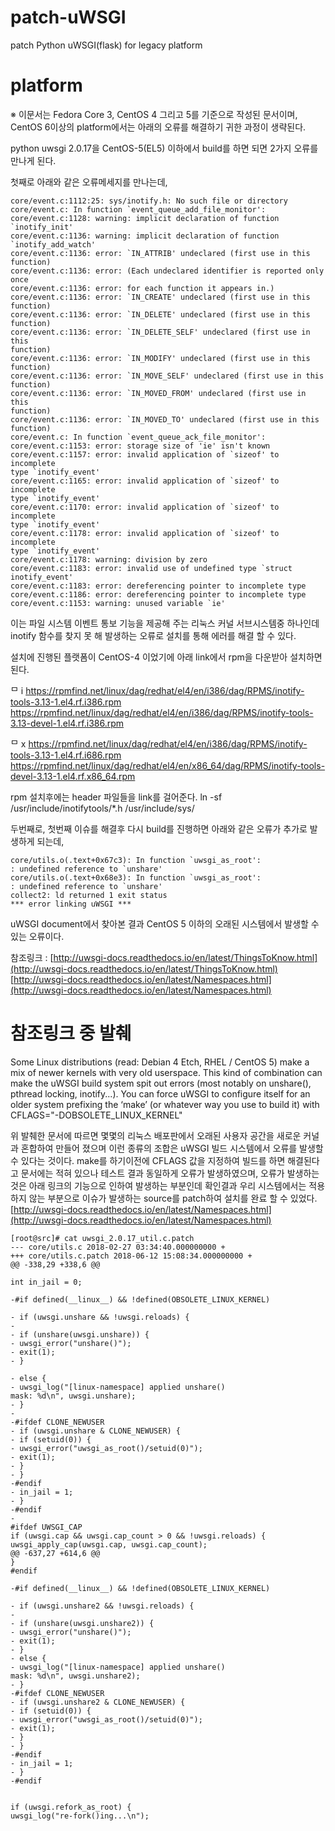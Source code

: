 # patch-uWSGI
patch Python uWSGI(flask) for legacy platform


# platform

※ 이문서는 Fedora Core 3, CentOS 4 그리고 5를 기준으로 작성된 문서이며, CentOS 6이상의 platform에서는 아래의 오류를
해결하기 귀한 과정이 생략된다.

python uwsgi 2.0.17을 CentOS-5(EL5) 이하에서 build를 하면 되면 2가지 오류를 만나게 된다.

첫째로 아래와 같은 오류메세지를 만나는데,

```
core/event.c:1112:25: sys/inotify.h: No such file or directory
core/event.c: In function `event_queue_add_file_monitor':
core/event.c:1128: warning: implicit declaration of function `inotify_init'
core/event.c:1136: warning: implicit declaration of function
`inotify_add_watch'
core/event.c:1136: error: `IN_ATTRIB' undeclared (first use in this
function)
core/event.c:1136: error: (Each undeclared identifier is reported only once
core/event.c:1136: error: for each function it appears in.)
core/event.c:1136: error: `IN_CREATE' undeclared (first use in this
function)
core/event.c:1136: error: `IN_DELETE' undeclared (first use in this
function)
core/event.c:1136: error: `IN_DELETE_SELF' undeclared (first use in this
function)
core/event.c:1136: error: `IN_MODIFY' undeclared (first use in this
function)
core/event.c:1136: error: `IN_MOVE_SELF' undeclared (first use in this
function)
core/event.c:1136: error: `IN_MOVED_FROM' undeclared (first use in this
function)
core/event.c:1136: error: `IN_MOVED_TO' undeclared (first use in this
function)
core/event.c: In function `event_queue_ack_file_monitor':
core/event.c:1153: error: storage size of 'ie' isn't known
core/event.c:1157: error: invalid application of `sizeof' to incomplete
type `inotify_event'
core/event.c:1165: error: invalid application of `sizeof' to incomplete
type `inotify_event'
core/event.c:1170: error: invalid application of `sizeof' to incomplete
type `inotify_event'
core/event.c:1178: error: invalid application of `sizeof' to incomplete
type `inotify_event'
core/event.c:1178: warning: division by zero
core/event.c:1183: error: invalid use of undefined type `struct
inotify_event'
core/event.c:1183: error: dereferencing pointer to incomplete type
core/event.c:1186: error: dereferencing pointer to incomplete type
core/event.c:1153: warning: unused variable `ie'
```

이는 파일 시스템 이벤트 통보 기능을 제공해 주는 리눅스 커널 서브시스템중 하나인데 inotify 함수를 찾지 못 해 발생하는 오류로 설치를 통해
에러를 해결 할 수 있다.

설치에 진행된 플랫폼이 CentOS-4 이었기에 아래 link에서 rpm을 다운받아 설치하면 된다.

ᄆ i
https://rpmfind.net/linux/dag/redhat/el4/en/i386/dag/RPMS/inotify-tools-3.13-1.el4.rf.i386.rpm
https://rpmfind.net/linux/dag/redhat/el4/en/i386/dag/RPMS/inotify-tools-3.13-devel-1.el4.rf.i386.rpm

ᄆ x
https://rpmfind.net/linux/dag/redhat/el4/en/i386/dag/RPMS/inotify-tools-3.13-1.el4.rf.i686.rpm
https://rpmfind.net/linux/dag/redhat/el4/en/x86_64/dag/RPMS/inotify-tools-devel-3.13-1.el4.rf.x86_64.rpm

rpm 설치후에는 header 파일들을 link를 걸어준다.
ln -sf /usr/include/inotifytools/*.h /usr/include/sys/

두번째로, 첫번째 이슈를 해결후 다시 build를 진행하면 아래와 같은 오류가 추가로 발생하게 되는데,

```
core/utils.o(.text+0x67c3): In function `uwsgi_as_root':
: undefined reference to `unshare'
core/utils.o(.text+0x68e3): In function `uwsgi_as_root':
: undefined reference to `unshare'
collect2: ld returned 1 exit status
*** error linking uWSGI ***
```
uWSGI document에서 찾아본 결과 CentOS 5 이하의 오래된 시스템에서 발생할 수 있는 오류이다.

참조링크 : [http://uwsgi-docs.readthedocs.io/en/latest/ThingsToKnow.html](http://uwsgi-docs.readthedocs.io/en/latest/ThingsToKnow.html)
[http://uwsgi-docs.readthedocs.io/en/latest/Namespaces.html](http://uwsgi-docs.readthedocs.io/en/latest/Namespaces.html)

# 참조링크 중 발췌
Some Linux distributions (read: Debian 4 Etch, RHEL / CentOS 5) make a mix of newer kernels with very old userspace.
This kind of combination can make the uWSGI build system spit out errors (most notably on unshare(), pthread locking,
inotify...). You can force uWSGI to configure itself for an older system prefixing the ‘make’ (or whatever way you use
to build it) with CFLAGS="-DOBSOLETE_LINUX_KERNEL"

위 발췌한 문서에 따르면 몇몇의 리눅스 배포판에서 오래된 사용자 공간을 새로운 커널과 혼합하여 만들어 졌으며 이런 종류의 조합은 uWSGI
빌드 시스템에서 오류를 발생할 수 있다는 것이다.
make를 하기이전에 CFLAGS 값을 지정하여 빌드를 하면 해결된다고 문서에는 적혀 있으나 테스트 결과 동일하게 오류가 발생하였으며, 오류가
발생하는 것은 아래 링크의
기능으로 인하여 발생하는 부분인데 확인결과 우리 시스템에서는 적용하지 않는 부분으로 이슈가 발생하는 source를 patch하여 설치를 완료 할
수 있었다.
[http://uwsgi-docs.readthedocs.io/en/latest/Namespaces.html](http://uwsgi-docs.readthedocs.io/en/latest/Namespaces.html)

```
[root@src]# cat uwsgi_2.0.17_util.c.patch
--- core/utils.c 2018-02-27 03:34:40.000000000 +
+++ core/utils.c.patch 2018-06-12 15:08:34.000000000 +
@@ -338,29 +338,6 @@
```
```
int in_jail = 0;

-#if defined(__linux__) && !defined(OBSOLETE_LINUX_KERNEL)

- if (uwsgi.unshare && !uwsgi.reloads) {
-
- if (unshare(uwsgi.unshare)) {
- uwsgi_error("unshare()");
- exit(1);
- }

- else {
- uwsgi_log("[linux-namespace] applied unshare()
mask: %d\n", uwsgi.unshare);
- }
-
-#ifdef CLONE_NEWUSER
- if (uwsgi.unshare & CLONE_NEWUSER) {
- if (setuid(0)) {
- uwsgi_error("uwsgi_as_root()/setuid(0)");
- exit(1);
- }
- }
-#endif
- in_jail = 1;
- }
-#endif
-
#ifdef UWSGI_CAP
if (uwsgi.cap && uwsgi.cap_count > 0 && !uwsgi.reloads) {
uwsgi_apply_cap(uwsgi.cap, uwsgi.cap_count);
@@ -637,27 +614,6 @@
}
#endif

-#if defined(__linux__) && !defined(OBSOLETE_LINUX_KERNEL)

- if (uwsgi.unshare2 && !uwsgi.reloads) {
-
- if (unshare(uwsgi.unshare2)) {
- uwsgi_error("unshare()");
- exit(1);
- }
- else {
- uwsgi_log("[linux-namespace] applied unshare()
mask: %d\n", uwsgi.unshare2);
- }
-#ifdef CLONE_NEWUSER
- if (uwsgi.unshare2 & CLONE_NEWUSER) {
- if (setuid(0)) {
- uwsgi_error("uwsgi_as_root()/setuid(0)");
- exit(1);
- }
- }
-#endif
- in_jail = 1;
- }
-#endif


if (uwsgi.refork_as_root) {
uwsgi_log("re-fork()ing...\n");
```

